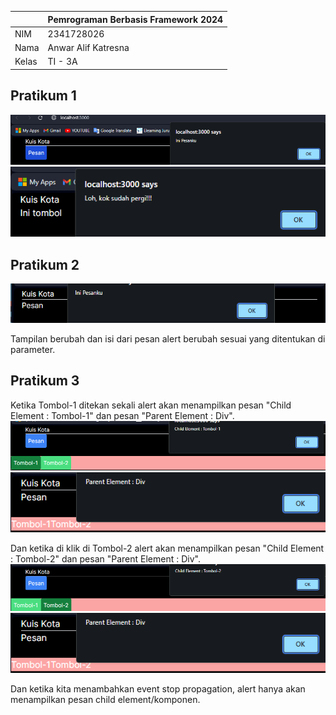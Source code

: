 |  | Pemrograman Berbasis Framework 2024 |
|--|--|
| NIM |  2341728026|
| Nama |  Anwar Alif Katresna |
| Kelas | TI - 3A |


## Pratikum 1  

![Screenshot](assets/P_1.png)
![Screenshot](assets/P_12.png)

## Pratikum 2

![Screenshot](assets/P_2.png)

Tampilan berubah dan isi dari pesan alert berubah sesuai yang ditentukan di parameter.   

## Pratikum 3
Ketika Tombol-1 ditekan  sekali alert akan menampilkan pesan "Child Element : Tombol-1" dan pesan "Parent Element : Div".  
![Screenshot](assets/P_3.png)
![Screenshot](assets/P_3s.png)

Dan ketika di klik di Tombol-2 alert akan menampilkan pesan "Child Element : Tombol-2" dan pesan "Parent Element : Div".  
![Screenshot](assets/P_32.png)
![Screenshot](assets/P_3s.png)   

Dan ketika kita menambahkan event stop propagation, alert hanya akan menampilkan pesan child element/komponen.
